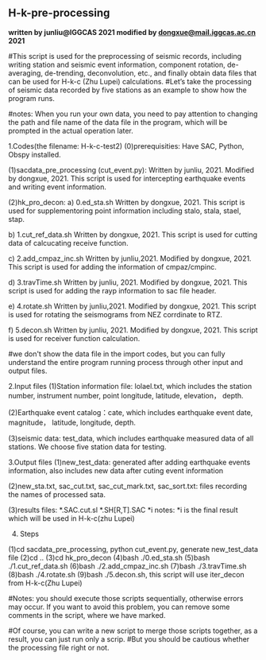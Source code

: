 ## H-k-pre-processing
**written by junliu@IGGCAS 2021
modified by dongxue@mail.iggcas.ac.cn 2021**

#This script is used for the preprocessing of seismic records, including writing station and seismic event information, component rotation, de-averaging, de-trending, deconvolution, etc., and finally obtain data files that can be used for H-k-c (Zhu Lupei) calculations.
#Let’s take the processing of seismic data recorded by five stations as an example to show how the program runs.

#notes: When you run your own data, you need to pay attention to changing the path and file name of the data file in the program, which will be prompted in the actual operation later.

1.Codes(the filename: H-k-c-test2)
(0)prerequisities:
    Have SAC, Python, Obspy installed.

(1)sacdata_pre_processing (cut_event.py):
    Written by junliu, 2021.
    Modified by dongxue, 2021.
    This script is used for intercepting earthquake events and writing event information.

(2)hk_pro_decon:
   a) 0.ed_sta.sh 
      Written by dongxue, 2021.
      This script is used for supplementoring point information including stalo, stala, stael, stap.
   
   b) 1.cut_ref_data.sh
      Written by dongxue, 2021.
      This script is used for cutting data of calcucating receive function.
   
   c) 2.add_cmpaz_inc.sh
      Written by junliu,2021.
      Modified by dongxue, 2021.
      This script is used for adding the information of cmpaz/cmpinc.
      
   d) 3.travTime.sh
      Written by junliu, 2021.
      Modified by dongxue, 2021.
      This script is used for adding the rayp information to sac file header.
   
   e) 4.rotate.sh
      Written by junliu,2021.
      Modified by dongxue, 2021.
      This script is used for rotating the seismograms from NEZ corrdinate to RTZ.
   
   f) 5.decon.sh
      Written by junliu, 2021.
      Modified by dongxue, 2021.
      This script is used for receiver function calculation.


#we don't show the data file in the import codes, but you can fully understand the entire program running process through other input and output files.

2.Input files
(1)Station information file: lolael.txt, which includes the station number, instrument number, point longitude, latitude, elevation， depth.

(2)Earthquake event catalog：cate,  which includes earthquake event date, magnitude， latitude, longitude, depth.

(3)seismic data: test_data, which includes earthquake measured data of all stations. We choose five station data for testing.
    
3.Output files
(1)new_test_data:  generated after adding earthquake events information, also includes new data after cuting event information

(2)new_sta.txt, sac_cut.txt, sac_cut_mark.txt, sac_sort.txt: files recording the names of processed sata.
 
(3)results files: *.SAC.cut.sl    *.SH[R,T].SAC    *i
    notes: *i is the final result which will be used in H-k-c(zhu Lupei)
    
4. Steps

(1)cd sacdata_pre_processing,   python cut_event.py,    generate new_test_data file
(2)cd ..
(3)cd hk_pro_decon
(4)bash ./0.ed_sta.sh
(5)bash ./1.cut_ref_data.sh
(6)bash ./2.add_cmpaz_inc.sh
(7)bash ./3.travTime.sh
(8)bash ./4.rotate.sh
(9)bash ./5.decon.sh, this script will use iter_decon from H-k-c(Zhu Lupei)

#Notes: you should execute those scripts sequentially, otherwise errors may occur. If you want to avoid this problem, you can remove some comments in the script, where we have marked.

#Of course, you can write a new script to merge those scripts together, as a result, you can just run only a scrip.
#But you should be cautious whether the processing file right or not.
